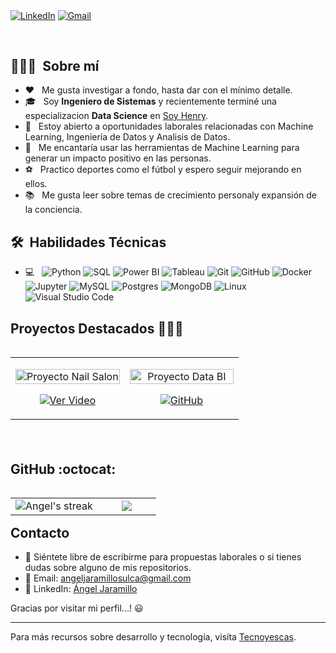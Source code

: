 <p align="left">
  <a href="https://www.linkedin.com/in/angeljarads/" target="blank"><img align="center" src="https://img.shields.io/badge/LinkedIn-0077B5?style=for-the-badge&logo=linkedin&logoColor=white" alt="LinkedIn"/></a>
<a href = "mailto:angeljaramillosulca@gmail.com" target="blank"><img align="center" src="https://img.shields.io/badge/Gmail-D14836?style=for-the-badge&logo=gmail&logoColor=white" alt="Gmail"  /></a>
</p>
<br>

## 👨🏻‍💻 &nbsp;Sobre mí 

- ❤️ &nbsp; Me gusta investigar a fondo, hasta dar con el mínimo detalle.
- 🎓 &nbsp; Soy **Ingeniero de Sistemas** y recientemente terminé una especializacion **Data Science** en [Soy Henry](https://www.soyhenry.com/).
- 💼 &nbsp; Estoy abierto a oportunidades laborales relacionadas con Machine Learning, Ingeniería de Datos y Analisis de Datos.
- 🌱 &nbsp; Me encantaría usar las herramientas de Machine Learning para generar un impacto positivo en las personas.
- ⚽ &nbsp; Practico deportes como el fútbol y espero seguir mejorando en ellos.
- 📚 &nbsp; Me gusta leer sobre temas de crecimiento personaly expansión de la conciencia.

## 🛠 &nbsp;Habilidades Técnicas

- 💻 &nbsp;
  ![Python](https://img.shields.io/badge/-Python-333333?style=flat&logo=python)
  ![SQL](https://img.shields.io/badge/-SQL-333333?style=flat&logo=sql)
  ![Power BI](https://img.shields.io/badge/-Power%20BI-333333?style=flat&logo=powerbi)
  ![Tableau](https://img.shields.io/badge/-Tableau-333333?style=flat&logo=tableau)
  ![Git](https://img.shields.io/badge/-Git-333333?style=flat&logo=git)
  ![GitHub](https://img.shields.io/badge/-GitHub-333333?style=flat&logo=github)
  ![Docker](https://img.shields.io/badge/-Docker-333333?style=flat&logo=docker)
  ![Jupyter](https://img.shields.io/badge/-Jupyter-333333?style=flat&logo=jupyter)
  ![MySQL](https://img.shields.io/badge/-MySQL-333333?style=flat&logo=MySQL)
  ![Postgres](https://img.shields.io/badge/-Postgres-333333?style=flat&logo=postgresql)
  ![MongoDB](https://img.shields.io/badge/-MongoDB-333333?style=flat&logo=MongoDB)
  ![Linux](https://img.shields.io/badge/-Linux-333333?style=flat&logo=Linux)
  ![Visual Studio Code](https://img.shields.io/badge/-Visual%20Studio%20Code-333333?style=flat&logo=visual-studio-code&logoColor=007ACC)
 

## Proyectos Destacados 👨🏻‍💻

<table align="left">
<tr border="none">
  <td width="50%" align="center">
    <p align="center">
     <a href="https://drive.google.com/file/d/1qfldrAgpTUg0_Ot1_w4bBQk1AkvObFYy/view" title="Proyecto Nail Salon">
        <img align="center" width="100%" src="https://via.placeholder.com/250x150.png?text=Proyecto+Nail+Salon" alt="Proyecto Nail Salon"/></a>
      </p>
    <p align="center">
        <a href="https://drive.google.com/file/d/1qfldrAgpTUg0_Ot1_w4bBQk1AkvObFYy/view" target="blank"><img align="center" src="https://img.shields.io/badge/Ver%20Video-FF0000?style=for-the-badge&logo=youtube&logoColor=white" alt="Ver Video"  /></a>
    </p>       
</td>
  <td width="50%" align="center">
    <p align="center">
     <a href="https://github.com/AlejandroAsor/c18-66-ft-data-bi" title="Proyecto Data BI">
        <img align="center" width="100%" src="https://via.placeholder.com/250x150.png?text=Proyecto+Data+BI" alt="Proyecto Data BI"/></a>
      </p>
    <p align="center">
        <a href="https://github.com/AlejandroAsor/c18-66-ft-data-bi" target="blank"><img align="center" src="https://img.shields.io/badge/GitHub-100000?style=for-the-badge&logo=github&logoColor=white" alt="GitHub" /></a>
    </p>       
</td>
</tr>
</table>

<br>
<br><br>
<br>
<br><br><br>
<br><br>

<h2>GitHub :octocat:</h2>

<p align="center">
<table align="left">
<tr border="none">
<td width="60%" align="center">
  <img title="🔥 Get streak stats for your profile at git.io/streak-stats" alt="Angel's streak" src="https://github-readme-streak-stats.herokuapp.com/?user=angeljarads&theme=dark&hide_border=false" /> 
</td>
<td width="40%" align="center">
  <img align="center" src="https://github-readme-stats.anuraghazra1.vercel.app/api/top-langs/?username=angeljarads&theme=dark&hide_border=false&no-bg=true&no-frame=true&langs_count=10"/>
  </td>
</tr>
</table>
</p>

## Contacto

- 💬 Siéntete libre de escribirme para propuestas laborales o si tienes dudas sobre alguno de mis repositorios.
- 📧 Email: [angeljaramillosulca@gmail.com](mailto:angeljaramillosulca@gmail.com)
- 💼 LinkedIn: [Ángel Jaramillo](https://www.linkedin.com/in/angeljarads/)

Gracias por visitar mi perfil...! 😃

---

Para más recursos sobre desarrollo y tecnología, visita [Tecnoyescas](https://www.tecnoyescas.com).

